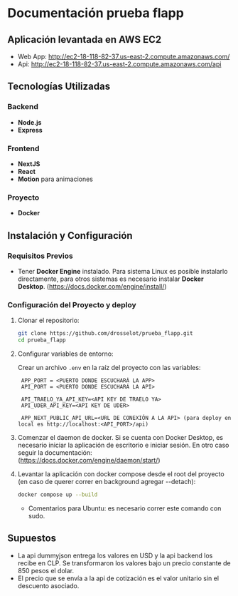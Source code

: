 # Documentación prueba flapp

## Aplicación levantada en AWS EC2
- Web App: http://ec2-18-118-82-37.us-east-2.compute.amazonaws.com/
- Api: http://ec2-18-118-82-37.us-east-2.compute.amazonaws.com/api

## Tecnologías Utilizadas
### Backend
- **Node.js**
- **Express**

### Frontend
- **NextJS**
- **React**
- **Motion** para animaciones 

### Proyecto
- **Docker**


## Instalación y Configuración
### Requisitos Previos
- Tener **Docker Engine** instalado. Para sistema Linux es posible instalarlo directamente, para otros sistemas es necesario instalar **Docker Desktop**. (https://docs.docker.com/engine/install/)

### Configuración del Proyecto y deploy
1. Clonar el repositorio:
   ```sh
   git clone https://github.com/drosselot/prueba_flapp.git
   cd prueba_flapp
   ```

2. Configurar variables de entorno:

   Crear un archivo `.env` en la raíz del proyecto con las variables:
   ```env
    APP_PORT = <PUERTO DONDE ESCUCHARÁ LA APP>
    API_PORT = <PUERTO DONDE ESCUCHARÁ LA API>

    API_TRAELO_YA_API_KEY=<API KEY DE TRAELO YA>
    API_UDER_API_KEY=<API KEY DE UDER>

    APP_NEXT_PUBLIC_API_URL=<URL DE CONEXIÓN A LA API> (para deploy en local es http://localhost:<API_PORT>/api)
   ```

3. Comenzar el daemon de docker. Si se cuenta con Docker Desktop, es necesario iniciar la aplicación de escritorio e iniciar sesión. En otro caso seguir la documentación: (https://docs.docker.com/engine/daemon/start/)

4. Levantar la aplicación con docker compose desde el root del proyecto (en caso de querer correr en background agregar --detach):
   ```sh
   docker compose up --build
   ```
   * Comentarios para Ubuntu: es necesario correr este comando con sudo.


## Supuestos
- La api dummyjson entrega los valores en USD y la api backend los recibe en CLP. Se transformaron los valores bajo un precio constante de 850 pesos el dolar.
- El precio que se envía a la api de cotización es el valor unitario sin el descuento asociado.